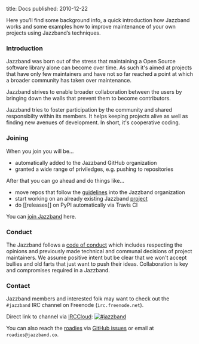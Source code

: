 title: Docs
published: 2010-12-22

Here you’ll find some background info, a quick introduction how Jazzband works and some examples how to improve maintenance of your own projects using Jazzband’s techniques.

### Introduction

Jazzband was born out of the stress that maintaining a Open Source software library alone can become over time. As such it's aimed at projects that have only few maintainers and have not so far reached a point at which a broader community has taken over maintenance.

Jazzband strives to enable broader collaboration between the users by bringing down the walls that prevent them to become contributors.

Jazzband tries to foster participation by the community and shared responsibilty within its members. It helps keeping projects alive as well as finding new avenues of development. In short, it's cooperative coding.

### Joining

When you join you will be...

- automatically added to the Jazzband GitHub organization
- granted a wide range of priviledges, e.g. pushing to repositories

After that you can go ahead and do things like...

- move repos that follow the [guidelines](/guidelines) into the Jazzband organization
- start working on an already existing Jazzband [project](/projects)
- do [[releases]] on PyPI automatically via Travis CI

You can [join Jazzband](/join) here.

### Conduct

The Jazzband follows a [code of conduct](/docs/conduct) which includes
respecting the opinions and previously made technical and communal decisions
of project maintainers. We assume positive intent but be clear that we won't
accept bullies and old farts that just want to push their ideas. Collaboration
is key and compromises required in a Jazzband.

### Contact

Jazzband members and interested folk may want to check out the `#jazzband`
IRC channel on Freenode (`irc.freenode.net`).

Direct link to channel via [IRCCloud](https://www.irccloud.com/): [![#jazzband](https://www.irccloud.com/invite-svg?channel=%23jazzband&amp;hostname=irc.freenode.net&amp;port=6697&amp;ssl=1)](https://www.irccloud.com/invite?channel=%23jazzband&amp;hostname=irc.freenode.net&amp;port=6697&amp;ssl=1)

You can also reach the [roadies](/roadies) via
[GitHub issues](https://github.com/jazzband/roadies/issues) or email
at `roadies@jazzband.co`.
